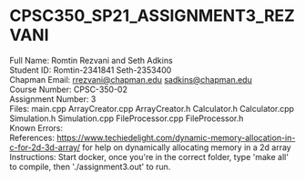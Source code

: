 # CPSC350_SP21_ASSIGNMENT3_REZVANI
Full Name: Romtin Rezvani and Seth Adkins\
Student ID: Romtin-2341841        Seth-2353400\
Chapman Email: rrezvani@chapman.edu   sadkins@chapman.edu\
Course Number: CPSC-350-02\
Assignment Number: 3\
Files: main.cpp   ArrayCreator.cpp   ArrayCreator.h    Calculator.h    Calculator.cpp    Simulation.h    Simulation.cpp    FileProcessor.cpp   FileProcessor.h\
Known Errors:\
References: https://www.techiedelight.com/dynamic-memory-allocation-in-c-for-2d-3d-array/ for help on dynamically allocating memory in a 2d array\
Instructions: Start docker, once you're in the correct folder, type 'make all' to compile, then './assignment3.out' to run.
